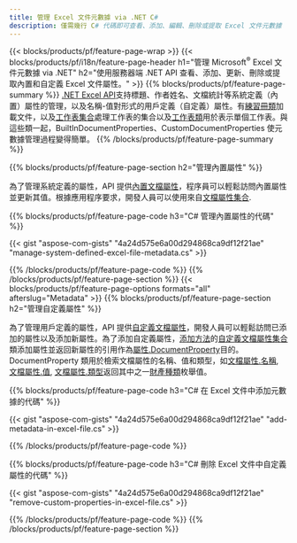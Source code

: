 ```yaml
---
title: 管理 Excel 文件元數據 via .NET C#
description: 僅需幾行 C# 代碼即可查看、添加、編輯、刪除或提取 Excel 文件元數據
---
```

{{< blocks/products/pf/feature-page-wrap >}}
{{< blocks/products/pf/i18n/feature-page-header h1="管理 Microsoft<sup>&reg;</sup> Excel 文件元數據 via .NET" h2="使用服務器端 .NET API 查看、添加、更新、刪除或提取內置和自定義 Excel 文件屬性。" >}}
{{% blocks/products/pf/feature-page-summary %}}
[.NET Excel API](/cells/zh-hant/net/)支持標題、作者姓名、文檔統計等系統定義（內置）屬性的管理，以及名稱-值對形式的用戶定義（自定義）屬性。有[練習冊類](https://reference.aspose.com/cells/net/aspose.cells/workbook)加載文件，以及[工作表集合](https://reference.aspose.com/cells/net/aspose.cells/worksheetcollection)處理工作表的集合以及[工作表類](https://reference.aspose.com/cells/net/aspose.cells/worksheet)用於表示單個工作表。與這些類一起，BuiltInDocumentProperties、CustomDocumentProperties 使元數據管理過程變得簡單。
{{% /blocks/products/pf/feature-page-summary %}}

{{% blocks/products/pf/feature-page-section h2="管理內置屬性" %}}

為了管理系統定義的屬性，API 提供[內置文檔屬性](https://reference.aspose.com/cells/net/aspose.cells/workbook/properties/builtindocumentproperties)，程序員可以輕鬆訪問內置屬性並更新其值。根據應用程序要求，開發人員可以使用來自[文檔屬性集合](https://reference.aspose.com/cells/net/aspose.cells.properties/documentpropertycollection). 

{{% blocks/products/pf/feature-page-code h3="C# 管理內置屬性的代碼" %}}

{{< gist "aspose-com-gists" "4a24d575e6a00d294868ca9df12f21ae" "manage-system-defined-excel-file-metadata.cs" >}}

{{% /blocks/products/pf/feature-page-code %}}
{{% /blocks/products/pf/feature-page-section %}}
{{< blocks/products/pf/feature-page-options formats="all" afterslug="Metadata" >}}
{{% blocks/products/pf/feature-page-section h2="管理自定義屬性" %}}

為了管理用戶定義的屬性，API 提供[自定義文檔屬性](https://reference.aspose.com/cells/net/aspose.cells/workbook/properties/customdocumentproperties)，開發人員可以輕鬆訪問已添加的屬性以及添加新屬性。為了添加自定義屬性，[添加方法](https://reference.aspose.com/cells/net/aspose.cells.properties/customdocumentpropertycollection/methods/add/index)的[自定義文檔屬性集合](https://reference.aspose.com/cells/net/aspose.cells.properties/customdocumentpropertycollection)類添加屬性並返回新屬性的引用作為[屬性.DocumentProperty](https://reference.aspose.com/cells/net/aspose.cells.properties/documentproperty)目的。 DocumentProperty 類用於檢索文檔屬性的名稱、值和類型，如[文檔屬性.名稱](https://reference.aspose.com/cells/net/aspose.cells.properties/documentproperty/properties/name), [文檔屬性.值](https://reference.aspose.com/cells/net/aspose.cells.properties/documentproperty/properties/value),  [文檔屬性.類型](https://reference.aspose.com/cells/net/aspose.cells.properties/documentproperty/properties/type)返回其中之一[財產種類](https://reference.aspose.com/cells/net/aspose.cells.properties/propertytype)枚舉值。
 
{{% blocks/products/pf/feature-page-code h3="C# 在 Excel 文件中添加元數據的代碼" %}}

{{< gist "aspose-com-gists" "4a24d575e6a00d294868ca9df12f21ae" "add-metadata-in-excel-file.cs" >}}

{{% /blocks/products/pf/feature-page-code %}}


{{% blocks/products/pf/feature-page-code h3="C# 刪除 Excel 文件中自定義屬性的代碼" %}}

{{< gist "aspose-com-gists" "4a24d575e6a00d294868ca9df12f21ae" "remove-custom-properties-in-excel-file.cs" >}}

{{% /blocks/products/pf/feature-page-code %}}
{{% /blocks/products/pf/feature-page-section %}}
